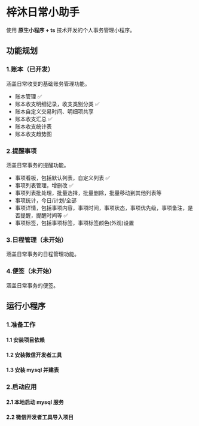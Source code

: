 # 梓沐日常小助手

使用 **原生小程序 + ts** 技术开发的个人事务管理小程序。

## 功能规划

### 1.账本（已开发）

涵盖日常收支的基础账务管理功能。

- 账本管理 ✅
- 账本收支明细记录，收支类别分类 ✅
- 账本自定义交易时间、明细项共享
- 账本收支汇总 ✅
- 账本收支统计表
- 账本收支趋势图

### 2.提醒事项

涵盖日常事务的提醒功能。

- 事项看板，包括默认列表，自定义列表 ✅
- 事项列表管理，增删改 ✅
- 事项列表批处理，批量选择，批量删除，批量移动到其他列表等
- 事项统计，今日/计划/全部
- 事项详情，包括事项内容，事项时间，事项状态，事项优先级，事项备注，是否提醒，提醒时间等 ✅
- 事项标签，包括事项标签，事项标签颜色(外观)设置

### 3.日程管理（未开始）

涵盖日常事务的日程管理功能。

### 4.便签（未开始）

涵盖日常事务的便签。

## 运行小程序

### 1.准备工作

#### 1.1 安装项目依赖

#### 1.2 安装微信开发者工具

#### 1.3 安装 mysql 并建表

### 2.启动应用

#### 2.1 本地启动 mysql 服务

#### 2.2 微信开发者工具导入项目

